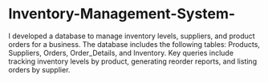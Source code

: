# Inventory-Management-System-
I developed a database to manage inventory levels, suppliers, and product orders for a business. The database includes the following tables: Products, Suppliers, Orders, Order_Details, and Inventory. Key queries include tracking inventory levels by product, generating reorder reports, and listing orders by supplier.
